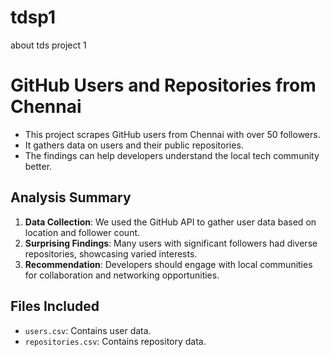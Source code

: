 # tdsp1
about tds project 1 

# GitHub Users and Repositories from Chennai

- This project scrapes GitHub users from Chennai with over 50 followers.
- It gathers data on users and their public repositories.
- The findings can help developers understand the local tech community better.

## Analysis Summary

1. **Data Collection**: We used the GitHub API to gather user data based on location and follower count.
2. **Surprising Findings**: Many users with significant followers had diverse repositories, showcasing varied interests.
3. **Recommendation**: Developers should engage with local communities for collaboration and networking opportunities.

## Files Included

- `users.csv`: Contains user data.
- `repositories.csv`: Contains repository data.

